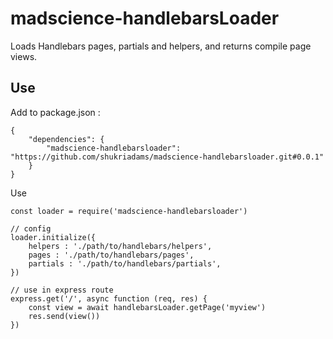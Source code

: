 # madscience-handlebarsLoader

Loads Handlebars pages, partials and helpers, and returns compile page views. 

## Use 

Add to package.json :
    
    {
        "dependencies": {
            "madscience-handlebarsloader": "https://github.com/shukriadams/madscience-handlebarsloader.git#0.0.1"
        }
    }

Use

    const loader = require('madscience-handlebarsloader')

    // config
    loader.initialize({ 
        helpers : './path/to/handlebars/helpers',
        pages : './path/to/handlebars/pages',
        partials : './path/to/handlebars/partials',
    })

    // use in express route
    express.get('/', async function (req, res) {
        const view = await handlebarsLoader.getPage('myview')
        res.send(view())
    })
